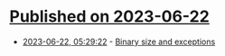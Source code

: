 # [Published on 2023-06-22](index.md)

* [2023-06-22, 05:29:22](https://lobste.rs/s/nf7xfh/binary_size_exceptions) - [Binary size and exceptions](https://www.sandordargo.com/blog/2023/03/29/binary-size-and-exceptions)
